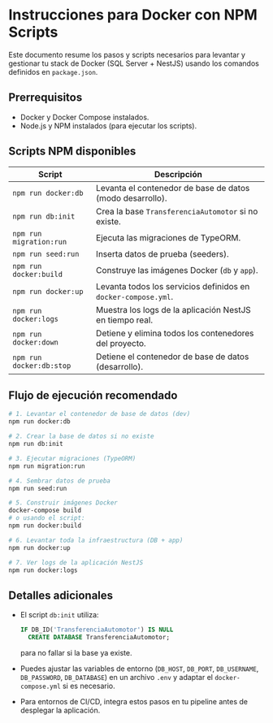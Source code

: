 # Instrucciones para Docker con NPM Scripts

Este documento resume los pasos y scripts necesarios para levantar y gestionar tu stack de Docker (SQL Server + NestJS) usando los comandos definidos en `package.json`.

## Prerrequisitos

* Docker y Docker Compose instalados.
* Node.js y NPM instalados (para ejecutar los scripts).

## Scripts NPM disponibles

| Script                   | Descripción                                                    |
| ------------------------ | -------------------------------------------------------------- |
| `npm run docker:db`      | Levanta el contenedor de base de datos (modo desarrollo).      |
| `npm run db:init`        | Crea la base `TransferenciaAutomotor` si no existe.            |
| `npm run migration:run`  | Ejecuta las migraciones de TypeORM.                            |
| `npm run seed:run`       | Inserta datos de prueba (seeders).                             |
| `npm run docker:build`   | Construye las imágenes Docker (`db` y `app`).                  |
| `npm run docker:up`      | Levanta todos los servicios definidos en `docker-compose.yml`. |
| `npm run docker:logs`    | Muestra los logs de la aplicación NestJS en tiempo real.       |
| `npm run docker:down`    | Detiene y elimina todos los contenedores del proyecto.         |
| `npm run docker:db:stop` | Detiene el contenedor de base de datos (desarrollo).           |

## Flujo de ejecución recomendado

```bash
# 1. Levantar el contenedor de base de datos (dev)
npm run docker:db

# 2. Crear la base de datos si no existe
npm run db:init

# 3. Ejecutar migraciones (TypeORM)
npm run migration:run

# 4. Sembrar datos de prueba
npm run seed:run

# 5. Construir imágenes Docker
docker-compose build
# o usando el script:
npm run docker:build

# 6. Levantar toda la infraestructura (DB + app)
npm run docker:up

# 7. Ver logs de la aplicación NestJS
npm run docker:logs
```

## Detalles adicionales

* El script `db:init` utiliza:

  ```sql
  IF DB_ID('TransferenciaAutomotor') IS NULL
    CREATE DATABASE TransferenciaAutomotor;
  ```

  para no fallar si la base ya existe.

* Puedes ajustar las variables de entorno (`DB_HOST`, `DB_PORT`, `DB_USERNAME`, `DB_PASSWORD`, `DB_DATABASE`) en un archivo `.env` y adaptar el `docker-compose.yml` si es necesario.

* Para entornos de CI/CD, integra estos pasos en tu pipeline antes de desplegar la aplicación.
